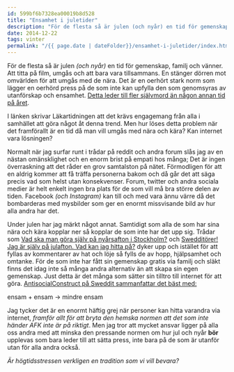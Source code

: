 ```yaml
---
id: 599bf6b7328ea00019b8d528
title: "Ensamhet i juletider"
description: "För de flesta så är julen (och nyår) en tid för gemenskap, familj och vänner. Att titta på film, umgås och att bara vara tillsammans. En…"
date: 2014-12-22
tags: vinter
permalink: "/{{ page.date | dateFolder}}/ensamhet-i-juletider/index.html"  
---
```


För de flesta så är julen _(och nyår)_ en tid för gemenskap, familj och vänner. Att titta på film, umgås och att bara vara tillsammans. En stänger dörren mot omvärlden för att umgås med de nära. Det är en oerhört stark norm som lägger en oerhörd press på de som inte kan upfylla den som genomsyras av utanförskap och ensamhet. [Detta leder till fler självmord än någon annan tid på året](http://ltarkiv.lakartidningen.se/1999/temp/pda20430.pdf).

I länken skrivar Läkartidningen att det krävs engagemang från alla i samhället att göra något åt denna trend. Men hur löses detta problem när det framförallt är en tid då man vill umgås med nära och kära? Kan internet vara lösningen?

Normalt när jag surfar runt i trådar på reddit och andra forum slås jag av en nästan omänsklighet och en enorm brist på empati hos många; Det är ingen överraskning att det råder en grov samtalston på nätet. Förmodligen för att en aldrig kommer att få träffa personerna bakom och då går det att säga precis vad som helst utan konsekvenser. Forum, twitter och andra sociala medier är helt enkelt ingen bra plats för de som vill må bra större delen av tiden. Facebook _(och Instagram)_ kan till och med vara ännu värre då det bombarderas med mysbilder som ger en enormt missvisande bild av hur alla andra har det.

Under julen har jag märkt något annat. Samtidigt som alla de som har sina nära och kära kopplar ner så kopplar de som inte har det upp sig. Trådar som [Vad ska man göra själv på nyårsafton i Stockholm?](http://www.reddit.com/r/sweden/comments/2q05xv/vad_ska_man_g%C3%B6ra_sj%C3%A4lv_p%C3%A5_ny%C3%A5rsafton_i_stockholm/) och [Swedditörer! Jag är själv på julafton. Vad kan jag hitta på?](http://www.reddit.com/r/sweden/comments/2pvlcd/sweddit%C3%B6rer_jag_%C3%A4r_sj%C3%A4lv_p%C3%A5_julafton_vad_kan_jag/) dyker upp och istället för att fyllas av kommentarer av hat och löje så fylls de av hopp, hjälpsamhet och omtanke. För de som inte har fått sin gemenskap gratis via familj och släkt finns det idag inte så många andra alternativ än att skapa sin egen gemenskap. Just detta är det många som sätter sin tilltro till internet för att göra. [AntisocialConstruct på Sweddit sammanfattar det bäst med:](http://www.reddit.com/r/sweden/comments/2q05xv/vad_ska_man_g%C3%B6ra_sj%C3%A4lv_p%C3%A5_ny%C3%A5rsafton_i_stockholm/cn1lyrq)

ensam + ensam → mindre ensam

Jag tycker det är en enormt häftig grej när personer kan hitta varandra via internet, _framför allt för att bryta den hemska normen att det som inte händer AFK inte är på riktigt_. Men jag tror att mycket ansvar ligger på alla oss andra med att minska den pressande normen om hur jul och nyår **bör** upplevas som bara leder till att sätta press, inte bara på de som är utanför utan för alla andra också.

_Är högtidsstressen verkligen en tradition som vi vill bevara?_
